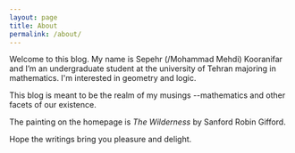 ```yaml
---
layout: page
title: About
permalink: /about/
---
```


Welcome to this blog. My name is Sepehr (/Mohammad Mehdi) Kooranifar and I’m an undergraduate student at the university of Tehran majoring in mathematics. I'm interested in geometry and logic. 

This blog is meant to be the realm of my musings --mathematics and other facets of our existence.

<!-- My email is ``[mylastname][atsign]gmail.com`` if you would like to contact me. -->

<!-- Also if you, are a student too, I would like to encourage creating your own blog. Here [some link] I fully described how this blog is set up, so that you can make one alike if you wish. -->

The painting on the homepage is _The Wilderness_ by Sanford Robin Gifford.

Hope the writings bring you pleasure and delight.

